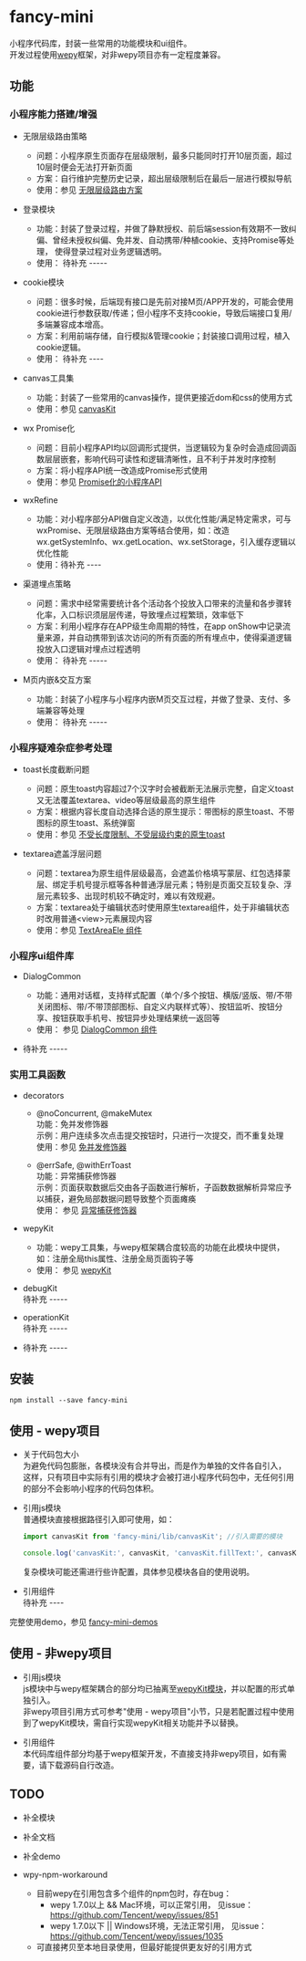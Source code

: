 # fancy-mini
小程序代码库，封装一些常用的功能模块和ui组件。  
开发过程使用[wepy](https://tencent.github.io/wepy/)框架，对非wepy项目亦有一定程度兼容。  

## 功能
### 小程序能力搭建/增强
- 无限层级路由策略
  - 问题：小程序原生页面存在层级限制，最多只能同时打开10层页面，超过10层时便会无法打开新页面  
  - 方案：自行维护完整历史记录，超出层级限制后在最后一层进行模拟导航
  - 使用：参见 [无限层级路由方案](./docs/无限层级路由方案.md)
  
- 登录模块
  - 功能：封装了登录过程，并做了静默授权、前后端session有效期不一致纠偏、曾经未授权纠偏、免并发、自动携带/种植cookie、支持Promise等处理，
  使得登录过程对业务逻辑透明。
  - 使用： 待补充 -----
  
- cookie模块
  - 问题：很多时候，后端现有接口是先前对接M页/APP开发的，可能会使用cookie进行参数获取/传递；但小程序不支持cookie，导致后端接口复用/多端兼容成本增高。  
  - 方案：利用前端存储，自行模拟&管理cookie；封装接口调用过程，植入cookie逻辑。
  - 使用： 待补充 ----
  
- canvas工具集
  - 功能：封装了一些常用的canvas操作，提供更接近dom和css的使用方式
  - 使用：参见 [canvasKit](./src/canvasKit.js)
  
- wx Promise化
  - 问题：目前小程序API均以回调形式提供，当逻辑较为复杂时会造成回调函数层层嵌套，影响代码可读性和逻辑清晰性，且不利于并发时序控制
  - 方案：将小程序API统一改造成Promise形式使用
  - 使用：参见 [Promise化的小程序API](./docs/Promise化的小程序API.md)
  
- wxRefine
  - 功能：对小程序部分API做自定义改造，以优化性能/满足特定需求，可与wxPromise、无限层级路由方案等结合使用，如：改造wx.getSystemInfo、wx.getLocation、wx.setStorage，引入缓存逻辑以优化性能
  - 使用：待补充 ----

- 渠道埋点策略
  - 问题：需求中经常需要统计各个活动各个投放入口带来的流量和各步骤转化率，入口标识须层层传递，导致埋点过程繁琐，效率低下
  - 方案：利用小程序存在APP级生命周期的特性，在app onShow中记录流量来源，并自动携带到该次访问的所有页面的所有埋点中，使得渠道逻辑投放入口逻辑对埋点过程透明
  - 使用： 待补充 -----

- M页内嵌&交互方案
  - 功能：封装了小程序与小程序内嵌M页交互过程，并做了登录、支付、多端兼容等处理
  - 使用： 待补充 -----


### 小程序疑难杂症参考处理
- toast长度截断问题  
  - 问题：原生toast内容超过7个汉字时会被截断无法展示完整，自定义toast又无法覆盖textarea、video等层级最高的原生组件
  - 方案：根据内容长度自动选择合适的原生提示：带图标的原生toast、不带图标的原生toast、系统弹窗
  - 使用：参见 [不受长度限制、不受层级约束的原生toast](./docs/不受长度限制、不受层级约束的原生toast.md)

- textarea遮盖浮层问题
  - 问题：textarea为原生组件层级最高，会遮盖价格填写蒙层、红包选择蒙层、绑定手机号提示框等各种普通浮层元素；特别是页面交互较复杂、浮层元素较多、出现时机较不确定时，难以有效规避。
  - 方案：textarea处于编辑状态时使用原生textarea组件，处于非编辑状态时改用普通&lt;view&gt;元素展现内容
  - 使用：参见 [TextAreaEle 组件](./components/TextAreaEle.wpy)
  
### 小程序ui组件库
- DialogCommon
  - 功能：通用对话框，支持样式配置（单个/多个按钮、横版/竖版、带/不带关闭图标、带/不带顶部图标、自定义内联样式等）、按钮监听、按钮分享、按钮获取手机号、按钮异步处理结果统一返回等
  - 使用： 参见 [DialogCommon 组件](./components/DialogCommon.wpy)

- 待补充 -----

### 实用工具函数
- decorators 
  - @noConcurrent, @makeMutex  
    功能：免并发修饰器  
    示例：用户连续多次点击提交按钮时，只进行一次提交，而不重复处理  
    使用：参见 [免并发修饰器](./src/decorator/noConcurrent.js)  
    
  - @errSafe, @withErrToast  
    功能：异常捕获修饰器  
    示例：页面获取数据后交由各子函数进行解析，子函数数据解析异常应予以捕获，避免局部数据问题导致整个页面瘫痪  
    使用： 参见 [异常捕获修饰器](./src/decorator/errSafe.js)
    
- wepyKit
  - 功能：wepy工具集，与wepy框架耦合度较高的功能在此模块中提供，如：注册全局this属性、注册全局页面钩子等
  - 使用： 参见 [wepyKit](./src/wepyKit.js)

- debugKit  
  待补充 -----
  
- operationKit  
  待补充 -----
  
- 待补充 -----

## 安装
`npm install --save fancy-mini`

## 使用 - wepy项目
- 关于代码包大小  
  为避免代码包膨胀，各模块没有合并导出，而是作为单独的文件各自引入，  
  这样，只有项目中实际有引用的模块才会被打进小程序代码包中，无任何引用的部分不会影响小程序的代码包体积。    

- 引用js模块  
	普通模块直接根据路径引入即可使用，如：
	```js
	import canvasKit from 'fancy-mini/lib/canvasKit'; //引入需要的模块
	
	console.log('canvasKit:', canvasKit, 'canvasKit.fillText:', canvasKit.fillText); //使用该模块
	```
	复杂模块可能还需进行些许配置，具体参见模块各自的使用说明。

- 引用组件  
待补充 ----  

完整使用demo，参见 [fancy-mini-demos](https://github.com/zhuanzhuanfe/fancy-mini-demos)

## 使用 - 非wepy项目
- 引用js模块  
  js模块中与wepy框架耦合的部分均已抽离至[wepyKit模块](./src/wepyKit.js)，并以配置的形式单独引入。  
  非wepy项目引用方式可参考"使用 - wepy项目"小节，只是若配置过程中使用到了wepyKit模块，需自行实现wepyKit相关功能并予以替换。  
  
- 引用组件  
  本代码库组件部分均基于wepy框架开发，不直接支持非wepy项目，如有需要，请下载源码自行改造。


## TODO
- 补全模块
- 补全文档
- 补全demo
    
- wpy-npm-workaround
    + 目前wepy在引用包含多个组件的npm包时，存在bug：  
	    - wepy 1.7.0以上 && Mac环境，可以正常引用， 见issue：https://github.com/Tencent/wepy/issues/851
	    - wepy 1.7.0以下 || Windows环境，无法正常引用， 见issue：https://github.com/Tencent/wepy/issues/1035  
    + 可直接拷贝至本地目录使用，但最好能提供更友好的引用方式